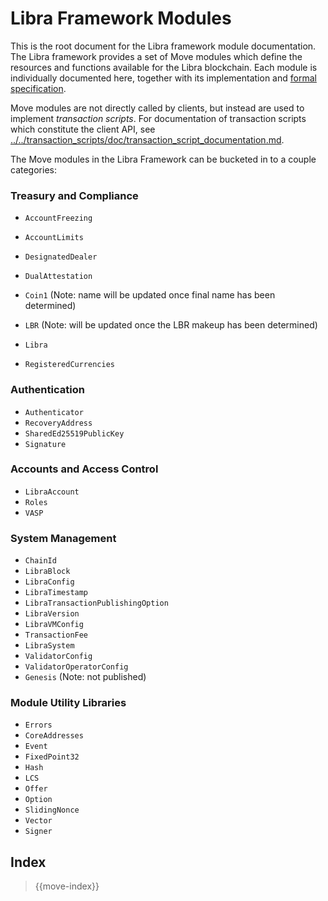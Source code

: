 # Libra Framework Modules

This is the root document for the Libra framework module documentation. The Libra framework provides a set of Move
modules which define the resources and functions available for the Libra blockchain. Each module is individually
documented here, together with its implementation and
[formal specification](../../transaction_scripts/doc/spec_documentation.md).

Move modules are not directly called by clients, but instead are used to implement *transaction scripts*.
For documentation of transaction scripts which constitute the client API, see
[../../transaction_scripts/doc/transaction_script_documentation.md](../../transaction_scripts/doc/transaction_script_documentation.md).

The Move modules in the Libra Framework can be bucketed in to a couple categories:

### Treasury and Compliance
* `AccountFreezing`
* `AccountLimits`
* `DesignatedDealer`
* `DualAttestation`

* `Coin1` (Note: name will be updated once final name has been determined)
* `LBR` (Note: will be updated once the LBR makeup has been determined)
* `Libra`
* `RegisteredCurrencies`

### Authentication
* `Authenticator`
* `RecoveryAddress`
* `SharedEd25519PublicKey`
* `Signature`

### Accounts and Access Control
* `LibraAccount`
* `Roles`
* `VASP`

### System Management
* `ChainId`
* `LibraBlock`
* `LibraConfig`
* `LibraTimestamp`
* `LibraTransactionPublishingOption`
* `LibraVersion`
* `LibraVMConfig`
* `TransactionFee`
* `LibraSystem`
* `ValidatorConfig`
* `ValidatorOperatorConfig`
* `Genesis` (Note: not published)

### Module Utility Libraries
* `Errors`
* `CoreAddresses`
* `Event`
* `FixedPoint32`
* `Hash`
* `LCS`
* `Offer`
* `Option`
* `SlidingNonce`
* `Vector`
* `Signer`

## Index

> {{move-index}}
